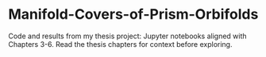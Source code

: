 # Manifold-Covers-of-Prism-Orbifolds
Code and results from my thesis project: Jupyter notebooks aligned with Chapters 3-6. Read the thesis chapters for context before exploring.
